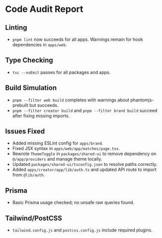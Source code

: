 # Code Audit Report

## Linting
- `pnpm lint` now succeeds for all apps. Warnings remain for hook dependencies in `apps/web`.

## Type Checking
- `tsc --noEmit` passes for all packages and apps.

## Build Simulation
- `pnpm --filter web build` completes with warnings about phantomjs-prebuilt but succeeds.
- `pnpm --filter creator build` and `pnpm --filter brand build` succeed after fixing missing imports.

## Issues Fixed
- Added missing ESLint config for `apps/brand`.
- Fixed JSX syntax in `apps/web/app/matches/page.tsx`.
- Rewrote `ThemeToggle` in `packages/shared-ui` to remove dependency on `@/app/providers` and manage theme locally.
- Updated `packages/shared-ui/tsconfig.json` to resolve paths correctly.
- Added `apps/creator/app/lib/auth.ts` and updated API route to import from `@lib/auth`.

## Prisma
- Basic Prisma usage checked; no unsafe raw queries found.

## Tailwind/PostCSS
- `tailwind.config.js` and `postcss.config.js` include required plugins.

